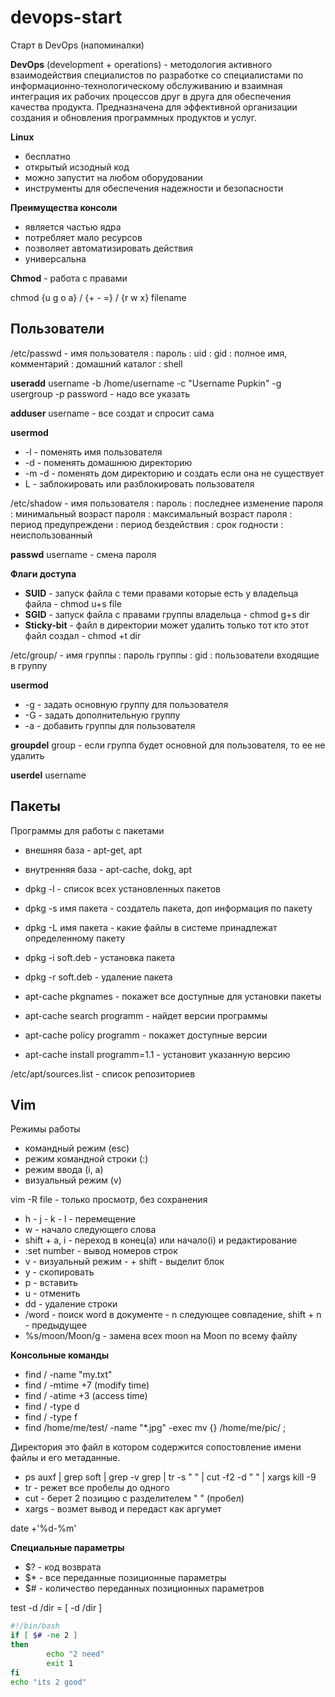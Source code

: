 # devops-start
Старт в DevOps (напоминалки)

**DevOps** (development + operations) - методология активного взаимодействия специалистов по разработке со специалистами по информационно-технологическому обслуживанию и взаимная интеграция их рабочих процессов друг в друга для обеспечения качества продукта. Предназначена для эффективной организации создания и обновления программных продуктов и услуг.

**Linux**
- бесплатно
- открытый исзодный код
- можно запустит на любом оборудовании
- инструменты для обеспечения надежности и безопасности

**Преимущества консоли**
- является частью ядра
- потребляет мало ресурсов
- позволяет автоматизировать действия
- универсальна

**Chmod** - работа с правами

chmod {u g o a} / {+ - =} / {r w x} filename

## Пользователи
/etc/passwd - имя пользователя : пароль : uid : gid : полное имя, комментарий : домашний каталог : shell

**useradd** username -b /home/username -c "Username Pupkin" -g usergroup -p password - надо все указать

**adduser** username - все создат и спросит сама

**usermod**
- -l - поменять имя пользователя
- -d - поменять домашнюю директорию
- -m -d - поменять дом директорию и создать если она не существует
- L - заблокировать или разблокировать пользователя

/etc/shadow - имя пользователя : пароль : последнее изменение пароля : минимальный возраст пароля : максимальный возраст пароля : период предупреждени : период бездействия : срок годности : неиспользованный

**passwd** username - смена пароля

**Флаги доступа**
- **SUID** - запуск файла с теми правами которые есть у владельца файла - chmod u+s file
- **SGID** - запуск файла с правами группы владельца - chmod g+s dir
- **Sticky-bit** - файл в директории может удалить только тот кто этот файл создал - chmod +t dir

/etc/group/ - имя группы : пароль группы : gid : пользователи входящие в группу

**usermod**
- -g - задать основную группу для пользователя
- -G - задать дополнительную группу
- -a - добавить группы для пользователя

**groupdel** group - если группа будет основной для пользователя, то ее не удалить

**userdel** username

## Пакеты
Программы для работы с пакетами
- внешняя база - apt-get, apt
- внутренняя база - apt-cache, dokg, apt

- dpkg -l - список всех установленных пакетов
- dpkg -s имя пакета - создатель пакета, доп информация по пакету 
- dpkg -L имя пакета - какие файлы в системе принадлежат определенному пакету
- dpkg -i soft.deb - установка пакета
- dpkg -r soft.deb - удаление пакета

- apt-cache pkgnames - покажет все доступные для установки пакеты
- apt-cache search programm - найдет версии программы
- apt-cache policy programm - покажет доступные версии
- apt-cache install programm=1.1 - установит указанную версию

/etc/apt/sources.list - список репозиториев

## Vim
Режимы работы
- командный режим (esc)
- режим командной строки (:)
- режим ввода (i, a)
- визуальный режим (v)

vim -R file - только просмотр, без сохранения

- h - j - k - l - перемещение
- w - начало следующего слова
- shift + a, i - переход в конец(a) или начало(i) и редактирование
- :set number - вывод номеров строк
- v - визуальный режим - + shift - выделит блок
- y - скопировать
- p - вставить
- u - отменить
- dd - удаление строки
- /word - поиск word в документе - n следующее совпадение, shift + n - предыдущее
- %s/moon/Moon/g - замена всех moon на Moon по всему файлу

**Консольные команды**

- find / -name "my.txt"
- find / -mtime +7 (modify time)
- find / -atime +3 (access time)
- find / -type d
- find / -type f
- find /home/me/test/ -name "*.jpg" -exec mv {} /home/me/pic/ \;

Директория это файл в котором содержится сопостовление имени файлы и его метаданные.

- ps auxf | grep soft | grep -v grep | tr -s " " | cut -f2 -d " " | xargs kill -9
- tr - режет все пробелы до одного
- cut - берет 2 позицию с разделителем " " (пробел)
- xargs - возмет вывод и передаст как аргумет

date +'%d-%m'

**Специальные параметры**
- $? - код возврата
- $* - все переданные позиционные параметры
- $# - количество переданных позиционных параметров

test -d /dir = [ -d /dir ]
```sh
#!/bin/bash
if [ $# -ne 2 ]
then
        echo "2 need"
        exit 1
fi
echo "its 2 good"
```
